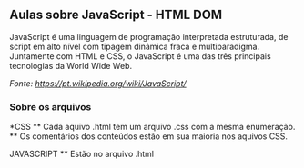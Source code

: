 ## Aulas sobre JavaScript - HTML DOM

JavaScript é uma linguagem de programação interpretada estruturada, de script em alto nível com tipagem dinâmica fraca e multiparadigma. Juntamente com HTML e CSS, o JavaScript é uma das três principais tecnologias da World Wide Web.

*Fonte: <https://pt.wikipedia.org/wiki/JavaScript/>*

### Sobre os arquivos

*CSS
** Cada aquivo .html tem um arquivo .css com a mesma enumeração.
** Os comentários dos conteúdos estão em sua maioria nos aquivos CSS.

JAVASCRIPT
** Estão no arquivo .html